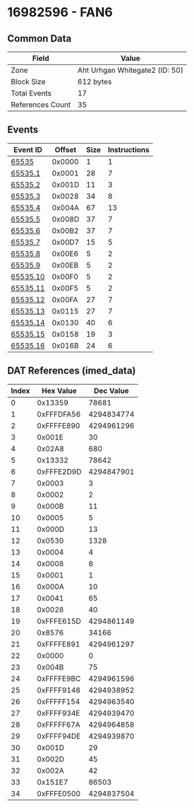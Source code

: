 # 16982596 - FAN6

## Common Data

| Field            | Value                          |
|------------------|--------------------------------|
| Zone             | Aht Urhgan Whitegate2 (ID: 50) |
| Block Size       | 612 bytes                      |
| Total Events     | 17                             |
| References Count | 35                             |

## Events

| Event ID                  | Offset   |   Size |   Instructions |
|---------------------------|----------|--------|----------------|
| [65535](./65535.md)       | 0x0000   |      1 |              1 |
| [65535.1](./65535.1.md)   | 0x0001   |     28 |              7 |
| [65535.2](./65535.2.md)   | 0x001D   |     11 |              3 |
| [65535.3](./65535.3.md)   | 0x0028   |     34 |              8 |
| [65535.4](./65535.4.md)   | 0x004A   |     67 |             13 |
| [65535.5](./65535.5.md)   | 0x008D   |     37 |              7 |
| [65535.6](./65535.6.md)   | 0x00B2   |     37 |              7 |
| [65535.7](./65535.7.md)   | 0x00D7   |     15 |              5 |
| [65535.8](./65535.8.md)   | 0x00E6   |      5 |              2 |
| [65535.9](./65535.9.md)   | 0x00EB   |      5 |              2 |
| [65535.10](./65535.10.md) | 0x00F0   |      5 |              2 |
| [65535.11](./65535.11.md) | 0x00F5   |      5 |              2 |
| [65535.12](./65535.12.md) | 0x00FA   |     27 |              7 |
| [65535.13](./65535.13.md) | 0x0115   |     27 |              7 |
| [65535.14](./65535.14.md) | 0x0130   |     40 |              6 |
| [65535.15](./65535.15.md) | 0x0158   |     19 |              3 |
| [65535.16](./65535.16.md) | 0x016B   |     24 |              6 |

## DAT References (imed_data)

|   Index | Hex Value   |   Dec Value |
|---------|-------------|-------------|
|       0 | 0x13359     |       78681 |
|       1 | 0xFFFDFA56  |  4294834774 |
|       2 | 0xFFFFE890  |  4294961296 |
|       3 | 0x001E      |          30 |
|       4 | 0x02A8      |         680 |
|       5 | 0x13332     |       78642 |
|       6 | 0xFFFE2D9D  |  4294847901 |
|       7 | 0x0003      |           3 |
|       8 | 0x0002      |           2 |
|       9 | 0x000B      |          11 |
|      10 | 0x0005      |           5 |
|      11 | 0x000D      |          13 |
|      12 | 0x0530      |        1328 |
|      13 | 0x0004      |           4 |
|      14 | 0x0008      |           8 |
|      15 | 0x0001      |           1 |
|      16 | 0x000A      |          10 |
|      17 | 0x0041      |          65 |
|      18 | 0x0028      |          40 |
|      19 | 0xFFFE615D  |  4294861149 |
|      20 | 0x8576      |       34166 |
|      21 | 0xFFFFE891  |  4294961297 |
|      22 | 0x0000      |           0 |
|      23 | 0x004B      |          75 |
|      24 | 0xFFFFE9BC  |  4294961596 |
|      25 | 0xFFFF9148  |  4294938952 |
|      26 | 0xFFFFF154  |  4294963540 |
|      27 | 0xFFFF934E  |  4294939470 |
|      28 | 0xFFFFF67A  |  4294964858 |
|      29 | 0xFFFF94DE  |  4294939870 |
|      30 | 0x001D      |          29 |
|      31 | 0x002D      |          45 |
|      32 | 0x002A      |          42 |
|      33 | 0x151E7     |       86503 |
|      34 | 0xFFFE0500  |  4294837504 |
